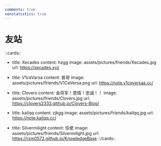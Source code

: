 ```yaml
---
comments: true
nonstatistics: true
---
```


# 友站

::cards::

  


- title: Xecades
  content: hzgg
  image: assets/pictures/friends/Xecades.jpg
  url: https://xecades.xyz

- title: V1ceVarsa
  content: 普哥
  image: assets/pictures/friends/V1CeVersa.png
  url: https://note.v1ceversaa.cc/

- title: Clovers
  content: 金将军！恩情！忠诚！！
  image: assets/pictures/friends/Clovers.jpg
  url: https://clovers2333.github.io/Clovers-Blog/

- title: kailqq
  content: zjkgg
  image: assets/pictures/friends/kailqq.jpg
  url: https://note.kailqq.cc/

- title: Silvermilight
  content: 任佬
  image: assets/pictures/friends/Silvermilight.jpg
  url: https://rzm0572.github.io/KnowledgeBase
::/cards::  